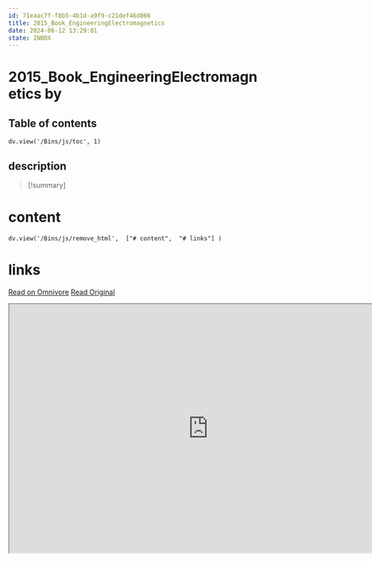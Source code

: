 ```yaml
---
id: 71eaac7f-f8b5-4b1d-a9f9-c21def46d066
title: 2015_Book_EngineeringElectromagnetics
date: 2024-06-12 13:29:01
state: INBOX
---
```


# 2015_Book_EngineeringElectromagnetics by 
## Table of contents
```dataviewjs 
dv.view('/Bins/js/toc', 1) 
```


## description
>[!summary] 
> 


# content
```dataviewjs 
dv.view('/Bins/js/remove_html',  ["# content",  "# links"] ) 
```




# links
[Read on Omnivore](https://omnivore.app/me/u-32-bb-7-edb-f-744-41-dd-9866-e-805294-afad-8-2015-book-enginee-1900bfe6a7b)
[Read Original](https://omnivore.app/attachments/u/32bb7edb-f744-41dd-9866-e805294afad8/2015_Book_EngineeringElectromagnetics.pdf)

<iframe src="https://omnivore.app/attachments/u/32bb7edb-f744-41dd-9866-e805294afad8/2015_Book_EngineeringElectromagnetics.pdf"  width="800" height="500"></iframe>
